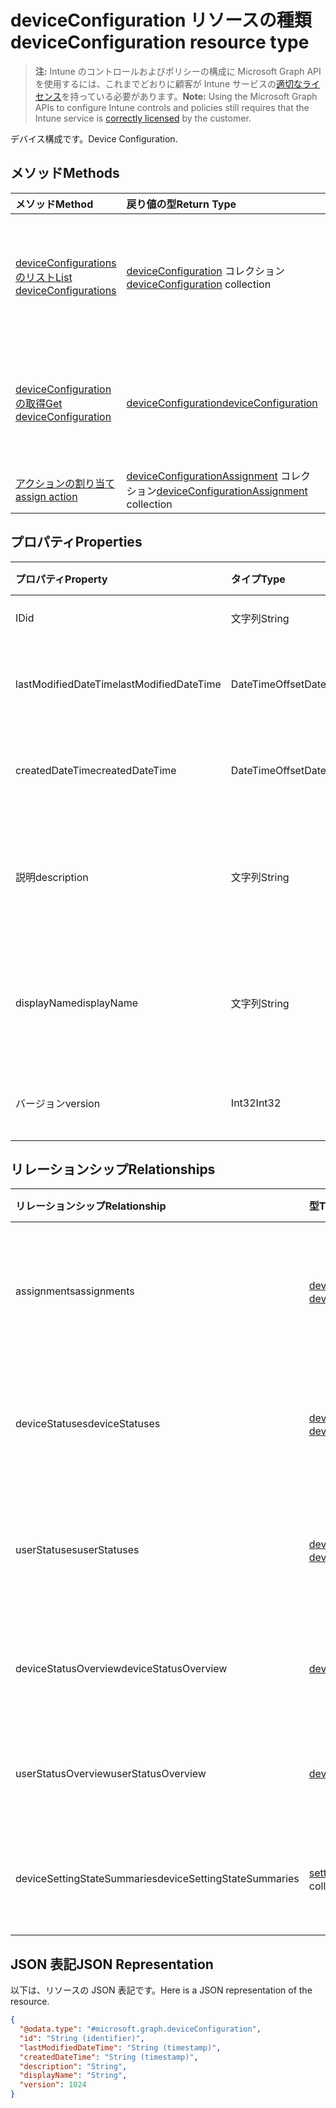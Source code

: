 # <a name="deviceconfiguration-resource-type"></a><span data-ttu-id="24433-101">deviceConfiguration リソースの種類</span><span class="sxs-lookup"><span data-stu-id="24433-101">deviceConfiguration resource type</span></span>

> <span data-ttu-id="24433-102">**注:** Intune のコントロールおよびポリシーの構成に Microsoft Graph API を使用するには、これまでどおりに顧客が Intune サービスの[適切なライセンス](https://go.microsoft.com/fwlink/?linkid=839381)を持っている必要があります。</span><span class="sxs-lookup"><span data-stu-id="24433-102">**Note:** Using the Microsoft Graph APIs to configure Intune controls and policies still requires that the Intune service is [correctly licensed](https://go.microsoft.com/fwlink/?linkid=839381) by the customer.</span></span>

<span data-ttu-id="24433-103">デバイス構成です。</span><span class="sxs-lookup"><span data-stu-id="24433-103">Device Configuration.</span></span>
## <a name="methods"></a><span data-ttu-id="24433-104">メソッド</span><span class="sxs-lookup"><span data-stu-id="24433-104">Methods</span></span>
|<span data-ttu-id="24433-105">メソッド</span><span class="sxs-lookup"><span data-stu-id="24433-105">Method</span></span>|<span data-ttu-id="24433-106">戻り値の型</span><span class="sxs-lookup"><span data-stu-id="24433-106">Return Type</span></span>|<span data-ttu-id="24433-107">説明</span><span class="sxs-lookup"><span data-stu-id="24433-107">Description</span></span>|
|:---|:---|:---|
|[<span data-ttu-id="24433-108">deviceConfigurations のリスト</span><span class="sxs-lookup"><span data-stu-id="24433-108">List deviceConfigurations</span></span>](../api/intune_deviceconfig_deviceconfiguration_list.md)|<span data-ttu-id="24433-109">[deviceConfiguration](../resources/intune_deviceconfig_deviceconfiguration.md) コレクション</span><span class="sxs-lookup"><span data-stu-id="24433-109">[deviceConfiguration](../resources/intune_deviceconfig_deviceconfiguration.md) collection</span></span>|<span data-ttu-id="24433-110">[deviceConfiguration](../resources/intune_deviceconfig_deviceconfiguration.md) オブジェクトのプロパティとリレーションシップをリストします。</span><span class="sxs-lookup"><span data-stu-id="24433-110">List properties and relationships of the [deviceConfiguration](../resources/intune_deviceconfig_deviceconfiguration.md) objects.</span></span>|
|[<span data-ttu-id="24433-111">deviceConfiguration の取得</span><span class="sxs-lookup"><span data-stu-id="24433-111">Get deviceConfiguration</span></span>](../api/intune_deviceconfig_deviceconfiguration_get.md)|[<span data-ttu-id="24433-112">deviceConfiguration</span><span class="sxs-lookup"><span data-stu-id="24433-112">deviceConfiguration</span></span>](../resources/intune_deviceconfig_deviceconfiguration.md)|<span data-ttu-id="24433-113">[deviceConfiguration](../resources/intune_deviceconfig_deviceconfiguration.md) オブジェクトのプロパティとリレーションシップを読み取ります。</span><span class="sxs-lookup"><span data-stu-id="24433-113">Read properties and relationships of the [deviceConfiguration](../resources/intune_deviceconfig_deviceconfiguration.md) object.</span></span>|
|[<span data-ttu-id="24433-114">アクションの割り当て</span><span class="sxs-lookup"><span data-stu-id="24433-114">assign action</span></span>](../api/intune_deviceconfig_deviceconfiguration_assign.md)|<span data-ttu-id="24433-115">[deviceConfigurationAssignment](../resources/intune_deviceconfig_deviceconfigurationassignment.md) コレクション</span><span class="sxs-lookup"><span data-stu-id="24433-115">[deviceConfigurationAssignment](../resources/intune_deviceconfig_deviceconfigurationassignment.md) collection</span></span>|<span data-ttu-id="24433-116">まだ文書化されていません</span><span class="sxs-lookup"><span data-stu-id="24433-116">Not yet documented</span></span>|

## <a name="properties"></a><span data-ttu-id="24433-117">プロパティ</span><span class="sxs-lookup"><span data-stu-id="24433-117">Properties</span></span>
|<span data-ttu-id="24433-118">プロパティ</span><span class="sxs-lookup"><span data-stu-id="24433-118">Property</span></span>|<span data-ttu-id="24433-119">タイプ</span><span class="sxs-lookup"><span data-stu-id="24433-119">Type</span></span>|<span data-ttu-id="24433-120">説明</span><span class="sxs-lookup"><span data-stu-id="24433-120">Description</span></span>|
|:---|:---|:---|
|<span data-ttu-id="24433-121">ID</span><span class="sxs-lookup"><span data-stu-id="24433-121">id</span></span>|<span data-ttu-id="24433-122">文字列</span><span class="sxs-lookup"><span data-stu-id="24433-122">String</span></span>|<span data-ttu-id="24433-123">エンティティのキー。</span><span class="sxs-lookup"><span data-stu-id="24433-123">Key of the entity.</span></span>|
|<span data-ttu-id="24433-124">lastModifiedDateTime</span><span class="sxs-lookup"><span data-stu-id="24433-124">lastModifiedDateTime</span></span>|<span data-ttu-id="24433-125">DateTimeOffset</span><span class="sxs-lookup"><span data-stu-id="24433-125">DateTimeOffset</span></span>|<span data-ttu-id="24433-126">オブジェクトの最終更新の DateTime。</span><span class="sxs-lookup"><span data-stu-id="24433-126">DateTime the object was last modified.</span></span>|
|<span data-ttu-id="24433-127">createdDateTime</span><span class="sxs-lookup"><span data-stu-id="24433-127">createdDateTime</span></span>|<span data-ttu-id="24433-128">DateTimeOffset</span><span class="sxs-lookup"><span data-stu-id="24433-128">DateTimeOffset</span></span>|<span data-ttu-id="24433-129">オブジェクトが作成された DateTime。</span><span class="sxs-lookup"><span data-stu-id="24433-129">DateTime the object was created.</span></span>|
|<span data-ttu-id="24433-130">説明</span><span class="sxs-lookup"><span data-stu-id="24433-130">description</span></span>|<span data-ttu-id="24433-131">文字列</span><span class="sxs-lookup"><span data-stu-id="24433-131">String</span></span>|<span data-ttu-id="24433-132">デバイス構成について管理者が提供した説明です。</span><span class="sxs-lookup"><span data-stu-id="24433-132">Admin provided description of the Device Configuration.</span></span>|
|<span data-ttu-id="24433-133">displayName</span><span class="sxs-lookup"><span data-stu-id="24433-133">displayName</span></span>|<span data-ttu-id="24433-134">文字列</span><span class="sxs-lookup"><span data-stu-id="24433-134">String</span></span>|<span data-ttu-id="24433-135">デバイス構成について管理者が指定した名前です。</span><span class="sxs-lookup"><span data-stu-id="24433-135">Admin provided name of the device configuration.</span></span>|
|<span data-ttu-id="24433-136">バージョン</span><span class="sxs-lookup"><span data-stu-id="24433-136">version</span></span>|<span data-ttu-id="24433-137">Int32</span><span class="sxs-lookup"><span data-stu-id="24433-137">Int32</span></span>|<span data-ttu-id="24433-138">デバイス構成のバージョン。</span><span class="sxs-lookup"><span data-stu-id="24433-138">Version of the device configuration.</span></span>|

## <a name="relationships"></a><span data-ttu-id="24433-139">リレーションシップ</span><span class="sxs-lookup"><span data-stu-id="24433-139">Relationships</span></span>
|<span data-ttu-id="24433-140">リレーションシップ</span><span class="sxs-lookup"><span data-stu-id="24433-140">Relationship</span></span>|<span data-ttu-id="24433-141">型</span><span class="sxs-lookup"><span data-stu-id="24433-141">Type</span></span>|<span data-ttu-id="24433-142">説明</span><span class="sxs-lookup"><span data-stu-id="24433-142">Description</span></span>|
|:---|:---|:---|
|<span data-ttu-id="24433-143">assignments</span><span class="sxs-lookup"><span data-stu-id="24433-143">assignments</span></span>|<span data-ttu-id="24433-144">[deviceConfigurationAssignment](../resources/intune_deviceconfig_deviceconfigurationassignment.md) コレクション</span><span class="sxs-lookup"><span data-stu-id="24433-144">[deviceConfigurationAssignment](../resources/intune_deviceconfig_deviceconfigurationassignment.md) collection</span></span>|<span data-ttu-id="24433-145">デバイスの構成プロファイルの割り当てのリスト。</span><span class="sxs-lookup"><span data-stu-id="24433-145">The list of assignments for the device configuration profile.</span></span>|
|<span data-ttu-id="24433-146">deviceStatuses</span><span class="sxs-lookup"><span data-stu-id="24433-146">deviceStatuses</span></span>|<span data-ttu-id="24433-147">[deviceConfigurationDeviceStatus](../resources/intune_deviceconfig_deviceconfigurationdevicestatus.md) コレクション</span><span class="sxs-lookup"><span data-stu-id="24433-147">[deviceConfigurationDeviceStatus](../resources/intune_deviceconfig_deviceconfigurationdevicestatus.md) collection</span></span>|<span data-ttu-id="24433-148">デバイスごとのデバイス構成のインストール状況。</span><span class="sxs-lookup"><span data-stu-id="24433-148">Device configuration installation status by device.</span></span>|
|<span data-ttu-id="24433-149">userStatuses</span><span class="sxs-lookup"><span data-stu-id="24433-149">userStatuses</span></span>|<span data-ttu-id="24433-150">[deviceConfigurationUserStatus](../resources/intune_deviceconfig_deviceconfigurationuserstatus.md) コレクション</span><span class="sxs-lookup"><span data-stu-id="24433-150">[deviceConfigurationUserStatus](../resources/intune_deviceconfig_deviceconfigurationuserstatus.md) collection</span></span>|<span data-ttu-id="24433-151">ユーザーごとのデバイス構成のインストール状況。</span><span class="sxs-lookup"><span data-stu-id="24433-151">Device configuration installation stauts by user.</span></span>|
|<span data-ttu-id="24433-152">deviceStatusOverview</span><span class="sxs-lookup"><span data-stu-id="24433-152">deviceStatusOverview</span></span>|[<span data-ttu-id="24433-153">deviceConfigurationDeviceOverview</span><span class="sxs-lookup"><span data-stu-id="24433-153">deviceConfigurationDeviceOverview</span></span>](../resources/intune_deviceconfig_deviceconfigurationdeviceoverview.md)|<span data-ttu-id="24433-154">デバイス構成のデバイス状態の概要</span><span class="sxs-lookup"><span data-stu-id="24433-154">Device Configuration devices status overview</span></span>|
|<span data-ttu-id="24433-155">userStatusOverview</span><span class="sxs-lookup"><span data-stu-id="24433-155">userStatusOverview</span></span>|[<span data-ttu-id="24433-156">deviceConfigurationUserOverview</span><span class="sxs-lookup"><span data-stu-id="24433-156">deviceConfigurationUserOverview</span></span>](../resources/intune_deviceconfig_deviceconfigurationuseroverview.md)|<span data-ttu-id="24433-157">デバイス構成のユーザー状態の概要</span><span class="sxs-lookup"><span data-stu-id="24433-157">Device Configuration users status overview</span></span>|
|<span data-ttu-id="24433-158">deviceSettingStateSummaries</span><span class="sxs-lookup"><span data-stu-id="24433-158">deviceSettingStateSummaries</span></span>|<span data-ttu-id="24433-159">[settingStateDeviceSummary](../resources/intune_deviceconfig_settingstatedevicesummary.md) コレクション</span><span class="sxs-lookup"><span data-stu-id="24433-159">[settingStateDeviceSummary](../resources/intune_deviceconfig_settingstatedevicesummary.md) collection</span></span>|<span data-ttu-id="24433-160">デバイス構成設定状態のデバイスの要約</span><span class="sxs-lookup"><span data-stu-id="24433-160">Device Configuration Setting State Device Summary</span></span>|

## <a name="json-representation"></a><span data-ttu-id="24433-161">JSON 表記</span><span class="sxs-lookup"><span data-stu-id="24433-161">JSON Representation</span></span>
<span data-ttu-id="24433-162">以下は、リソースの JSON 表記です。</span><span class="sxs-lookup"><span data-stu-id="24433-162">Here is a JSON representation of the resource.</span></span>
<!--{
  "blockType": "resource",
  "abstract": true,
  "keyProperty": "id",
  "baseType": "microsoft.graph.entity",
  "@odata.type": "microsoft.graph.deviceConfiguration"
}-->
``` json
{
  "@odata.type": "#microsoft.graph.deviceConfiguration",
  "id": "String (identifier)",
  "lastModifiedDateTime": "String (timestamp)",
  "createdDateTime": "String (timestamp)",
  "description": "String",
  "displayName": "String",
  "version": 1024
}
```



